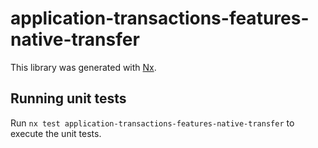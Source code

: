 # application-transactions-features-native-transfer

This library was generated with [Nx](https://nx.dev).

## Running unit tests

Run `nx test application-transactions-features-native-transfer` to execute the unit tests.
